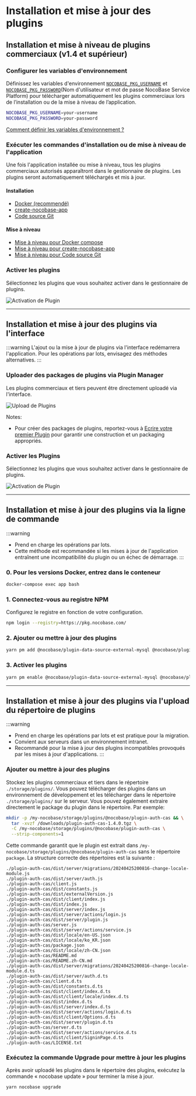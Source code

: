# Installation et mise à jour des plugins

## Installation et mise à niveau de plugins commerciaux (v1.4 et supérieur)

### Configurer les variables d'environnement

Définissez les variables d'environnement [`NOCOBASE_PKG_USERNAME`](/welcome/getting-started/env#nocobase_pkg_username) et [`NOCOBASE_PKG_PASSWORD`](/welcome/getting-started/env#nocobase_pkg_password)(Nom d'utilisateur et mot de passe NocoBase Service Platform) pour télécharger automatiquement les plugins commerciaux lors de l’installation ou de la mise à niveau de l’application.

```bash
NOCOBASE_PKG_USERNAME=your-username
NOCOBASE_PKG_PASSWORD=your-password
```

[Comment définir les variables d'environnement ?](/welcome/getting-started/env)

### Exécuter les commandes d'installation ou de mise à niveau de l'application

Une fois l'application installée ou mise à niveau, tous les plugins commerciaux autorisés apparaîtront dans le gestionnaire de plugins. Les plugins seront automatiquement téléchargés et mis à jour.

#### Installation

- [Docker (recommendé)](./installation/docker-compose.md)
- [create-nocobase-app](./installation/create-nocobase-app.md)
- [Code source Git](./installation/git-clone.md)

#### Mise à niveau

- [Mise à niveau pour Docker compose](./upgrading/docker-compose.md)
- [Mise à niveau pour create-nocobase-app](./upgrading/create-nocobase-app.md)
- [Mise à niveau pour Code source Git](./upgrading/git-clone.md)

### Activer les plugins

Sélectionnez les plugins que vous souhaitez activer dans le gestionnaire de plugins.

![Activation de Plugin](https://static-docs.nocobase.com/20241204000230.png)

---

## Installation et mise à jour des plugins via l'interface

:::warning
L'ajout ou la mise à jour de plugins via l'interface redémarrera l'application. Pour les opérations par lots, envisagez des méthodes alternatives.
:::

### Uploader des packages de plugins via Plugin Manager

Les plugins commerciaux et tiers peuvent être directement uploadé via l'interface.

![Upload de Plugins](https://static-docs.nocobase.com/20241204000127.png)

Notes:

- Pour créer des packages de plugins, reportez-vous à [Ecrire votre premier Plugin](/development/your-first-plugin) pour garantir une construction et un packaging appropriés.

### Activer les Plugins

Sélectionnez les plugins que vous souhaitez activer dans le gestionnaire de plugins.

![Activation de Plugin](https://static-docs.nocobase.com/20241204000230.png)

---

## Installation et mise à jour des plugins via la ligne de commande

:::warning
- Prend en charge les opérations par lots.
- Cette méthode est recommandée si les mises à jour de l'application entraînent une incompatibilité du plugin ou un échec de démarrage.
  :::

### 0. Pour les versions Docker, entrez dans le conteneur

```bash
docker-compose exec app bash
```

### 1. Connectez-vous au registre NPM

Configurez le registre en fonction de votre configuration.

```bash
npm login --registry=https://pkg.nocobase.com/
```

### 2. Ajouter ou mettre à jour des plugins

```bash
yarn pm add @nocobase/plugin-data-source-external-mysql @nocobase/plugin-embed --registry=https://pkg.nocobase.com/
```

### 3. Activer les plugins

```bash
yarn pm enable @nocobase/plugin-data-source-external-mysql @nocobase/plugin-embed
```

---

## Installation et mise à jour des plugins via l'upload du répertoire de plugins

:::warning
- Prend en charge les opérations par lots et est pratique pour la migration.
- Convient aux serveurs dans un environnement intranet.
- Recommandé pour la mise à jour des plugins incompatibles provoqués par les mises à jour d'applications.
  :::

### Ajouter ou mettre à jour des plugins

Stockez les plugins commerciaux et tiers dans le répertoire `./storage/plugins/`. Vous pouvez télécharger des plugins dans un environnement de développement et les télécharger dans le répertoire `./storage/plugins/` sur le serveur. Vous pouvez également extraire directement le package du plugin dans le répertoire. Par exemple:

```bash
mkdir -p /my-nocobase/storage/plugins/@nocobase/plugin-auth-cas && \
  tar -xvzf /downloads/plugin-auth-cas-1.4.0.tgz \
  -C /my-nocobase/storage/plugins/@nocobase/plugin-auth-cas \
  --strip-components=1
```

Cette commande garantit que le plugin est extrait dans `/my-nocobase/storage/plugins/@nocobase/plugin-auth-cas` sans le répertoire `package`. La structure correcte des répertoires est la suivante :

```plaintext
./plugin-auth-cas/dist/server/migrations/20240425200816-change-locale-module.js
./plugin-auth-cas/dist/server/auth.js
./plugin-auth-cas/client.js
./plugin-auth-cas/dist/constants.js
./plugin-auth-cas/dist/externalVersion.js
./plugin-auth-cas/dist/client/index.js
./plugin-auth-cas/dist/index.js
./plugin-auth-cas/dist/server/index.js
./plugin-auth-cas/dist/server/actions/login.js
./plugin-auth-cas/dist/server/plugin.js
./plugin-auth-cas/server.js
./plugin-auth-cas/dist/server/actions/service.js
./plugin-auth-cas/dist/locale/en-US.json
./plugin-auth-cas/dist/locale/ko_KR.json
./plugin-auth-cas/package.json
./plugin-auth-cas/dist/locale/zh-CN.json
./plugin-auth-cas/README.md
./plugin-auth-cas/README.zh-CN.md
./plugin-auth-cas/dist/server/migrations/20240425200816-change-locale-module.d.ts
./plugin-auth-cas/dist/server/auth.d.ts
./plugin-auth-cas/client.d.ts
./plugin-auth-cas/dist/constants.d.ts
./plugin-auth-cas/dist/client/index.d.ts
./plugin-auth-cas/dist/client/locale/index.d.ts
./plugin-auth-cas/dist/index.d.ts
./plugin-auth-cas/dist/server/index.d.ts
./plugin-auth-cas/dist/server/actions/login.d.ts
./plugin-auth-cas/dist/client/Options.d.ts
./plugin-auth-cas/dist/server/plugin.d.ts
./plugin-auth-cas/server.d.ts
./plugin-auth-cas/dist/server/actions/service.d.ts
./plugin-auth-cas/dist/client/SigninPage.d.ts
./plugin-auth-cas/LICENSE.txt
```

### Exécutez la commande Upgrade pour mettre à jour les plugins

Après avoir uploadé les plugins dans le répertoire des plugins, exécutez la commande « nocobase update » pour terminer la mise à jour.

```bash
yarn nocobase upgrade
```
